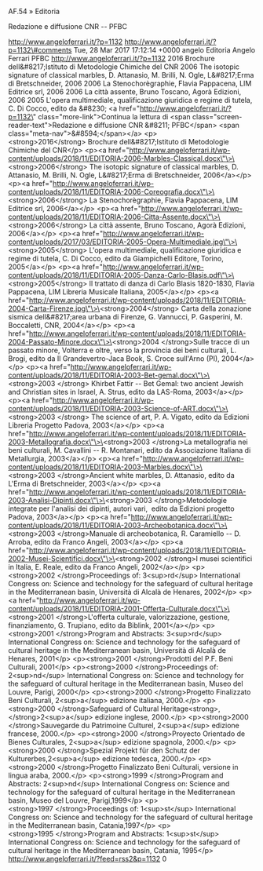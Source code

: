 AF.54 » Editoria

Redazione e diffusione CNR -- PFBC

http://www.angeloferrari.it/?p=1132 http://www.angeloferrari.it/?p=1132\#comments Tue, 28 Mar 2017 17:12:14 +0000 angelo Editoria Angelo Ferrari PFBC http://www.angeloferrari.it/?p=1132 2016 Brochure dell&\#8217;Istituto di Metodologie Chimiche del CNR 2006 The isotopic signature of classical marbles, D. Attanasio, M. Brilli, N. Ogle, L&\#8217;Erma di Bretschneider, 2006 2006 La Stenochorègraphie, Flavia Pappacena, LIM Editrice srl, 2006 2006 La città assente, Bruno Toscano, Agorà Edizioni, 2006 2005 L'opera multimediale, qualificazione giuridica e regime di tutela, C. Di Cocco, edito da &\#8230; \<a href=\"http://www.angeloferrari.it/?p=1132\" class=\"more-link\"\>Continua la lettura di \<span class=\"screen-reader-text\"\>Redazione e diffusione CNR &\#8211; PFBC\</span\> \<span class=\"meta-nav\"\>&\#8594;\</span\>\</a\> \<p\>\<strong\>2016\</strong\> Brochure dell&\#8217;Istituto di Metodologie Chimiche del CNR\</p\> \<p\>\<a href=\"http://www.angeloferrari.it/wp-content/uploads/2018/11/EDITORIA-2006-Marbles-Classical.docx\"\>\<strong\>2006\</strong\> The isotopic signature of classical marbles, D. Attanasio, M. Brilli, N. Ogle, L&\#8217;Erma di Bretschneider, 2006\</a\>\</p\> \<p\>\<a href=\"http://www.angeloferrari.it/wp-content/uploads/2018/11/EDITORIA-2006-Coreografia.docx\"\>\<strong\>2006\</strong\> La Stenochorègraphie, Flavia Pappacena, LIM Editrice srl, 2006\</a\>\</p\> \<p\>\<a href=\"http://www.angeloferrari.it/wp-content/uploads/2018/11/EDITORIA-2006-Citta-Assente.docx\"\>\<strong\>2006\</strong\> La città assente, Bruno Toscano, Agorà Edizioni, 2006\</a\>\</p\> \<p\>\<a href=\"http://www.angeloferrari.it/wp-content/uploads/2017/03/EDITORIA-2005-Opera-Multimediale.jpg\"\>\<strong\>2005\</strong\> L'opera multimediale, qualificazione giuridica e regime di tutela, C. Di Cocco, edito da Giampichelli Editore, Torino, 2005\</a\>\</p\> \<p\>\<a href=\"http://www.angeloferrari.it/wp-content/uploads/2018/11/EDITORIA-2005-Danza-Carlo-Blasis.pdf\"\>\<strong\>2005\</strong\> Il trattato di danza di Carlo Blasis 1820-1830, Flavia Pappacena, LIM Libreria Musicale Italiana, 2005\</a\>\</p\> \<p\>\<a href=\"http://www.angeloferrari.it/wp-content/uploads/2018/11/EDITORIA-2004-Carta-Firenze.jpg\"\>\<strong\>2004\</strong\> Carta della zonazione sismica dell&\#8217;area urbana di Firenze, G. Vannucci, P. Gasperini, M. Boccaletti, CNR, 2004\</a\>\</p\> \<p\>\<a href=\"http://www.angeloferrari.it/wp-content/uploads/2018/11/EDITORIA-2004-Passato-Minore.docx\"\>\<strong\>2004 \</strong\>Sulle tracce di un passato minore, Volterra e oltre, verso la provincia dei beni culturali, L. Brogi, edito da Il Grandevertro-Jaca Book, S. Croce sull'Arno (PI), 2004\</a\>\</p\> \<p\>\<a href=\"http://www.angeloferrari.it/wp-content/uploads/2018/11/EDITORIA-2003-Bet-gemal.docx\"\>\<strong\>2003 \</strong\> Khirbet Fattir -- Bet Gemal: two ancient Jewish and Christian sites in Israel, A. Strus, edito da LAS-Roma, 2003\</a\>\</p\> \<p\>\<a href=\"http://www.angeloferrari.it/wp-content/uploads/2018/11/EDITORIA-2003-Science-of-ART.docx\"\>\<strong\>2003 \</strong\> The science of art, P. A. Vigato, edito da Edizioni Libreria Progetto Padova, 2003\</a\>\</p\> \<p\>\<a href=\"http://www.angeloferrari.it/wp-content/uploads/2018/11/EDITORIA-2003-Metallografia.docx\"\>\<strong\>2003 \</strong\>La metallografia nei beni culturali, M. Cavallini -- R. Montanari, edito da Associazione Italiana di Metallurgia, 2003\</a\>\</p\> \<p\>\<a href=\"http://www.angeloferrari.it/wp-content/uploads/2018/11/EDITORIA-2003-Marbles.docx\"\>\<strong\>2003 \</strong\>Ancient white marbles, D. Attanasio, edito da L'Erma di Bretschneider, 2003\</a\>\</p\> \<p\>\<a href=\"http://www.angeloferrari.it/wp-content/uploads/2018/11/EDITORIA-2003-Analisi-Dipinti.docx\"\>\<strong\>2003 \</strong\>Metodologie integrate per l'analisi dei dipinti, autori vari,  edito da Edizioni progetto Padova, 2003\</a\>\</p\> \<p\>\<a href=\"http://www.angeloferrari.it/wp-content/uploads/2018/11/EDITORIA-2003-Archeobotanica.docx\"\>\<strong\>2003 \</strong\>Manuale di archeobotanica, R. Caramiello -- D. Arroba, edito da Franco Angeli, 2003\</a\>\</p\> \<p\>\<a href=\"http://www.angeloferrari.it/wp-content/uploads/2018/11/EDITORIA-2002-Musei-Scientifici.docx\"\>\<strong\>2002 \</strong\>I musei scientifici in Italia, E. Reale, edito da Franco Angeli, 2002\</a\>\</p\> \<p\>\<strong\>2002 \</strong\>Proceedings of: 3\<sup\>rd\</sup\> International Congress on: Science and technology for the safeguard of cultural heritage in the Mediterranean basin, Università di Alcalà de Henares, 2002\</p\> \<p\>\<a href=\"http://www.angeloferrari.it/wp-content/uploads/2018/11/EDITORIA-2001-Offerta-Culturale.docx\"\>\<strong\>2001 \</strong\>L'offerta culturale, valorizzazione, gestione, finanziamento, G. Trupiano, edito da Biblink, 2001\</a\>\</p\> \<p\>\<strong\>2001 \</strong\>Program and Abstracts: 3\<sup\>rd\</sup\> International Congress on: Science and technology for the safeguard of cultural heritage in the Mediterranean basin, Università di Alcalà de Henares, 2001\</p\> \<p\>\<strong\>2001 \</strong\>Prodotti del P.F. Beni Culturali, 2001\</p\> \<p\>\<strong\>2000 \</strong\>Proceedings of: 2\<sup\>nd\</sup\> International Congress on: Science and technology for the safeguard of cultural heritage in the Mediterranean basin, Museo del Louvre, Parigi, 2000\</p\> \<p\>\<strong\>2000 \</strong\>Progetto Finalizzato Beni Culturali, 2\<sup\>a\</sup\> edizione italiana, 2000.\</p\> \<p\>\<strong\>2000 \</strong\>Safeguard of Cultural Heritage\<strong\>, \</strong\>2\<sup\>a\</sup\> edizione inglese, 2000.\</p\> \<p\>\<strong\>2000 \</strong\>Sauvegarde du Patrimoine Culturel, 2\<sup\>a\</sup\> edizione francese, 2000.\</p\> \<p\>\<strong\>2000 \</strong\>Proyecto Orientado de Bienes Culturales, 2\<sup\>a\</sup\> edizione spagnola, 2000.\</p\> \<p\>\<strong\>2000 \</strong\>Spezial Projekt für den Schutz der Kulturerbes,2\<sup\>a\</sup\> edizione tedesca, 2000.\</p\> \<p\>\<strong\>2000 \</strong\>Progetto Finalizzato Beni Culturali, versione in lingua araba, 2000.\</p\> \<p\>\<strong\>1999 \</strong\>Program and Abstracts: 2\<sup\>nd\</sup\> International Congress on: Science and technology for the safeguard of cultural heritage in the Mediterranean basin, Museo del Louvre, Parigi,1999\</p\> \<p\>\<strong\>1997 \</strong\>Proceedings of: 1\<sup\>st\</sup\> International Congress on: Science and technology for the safeguard of cultural heritage in the Mediterranean basin, Catania,1997\</p\> \<p\>\<strong\>1995 \</strong\>Program and Abstracts: 1\<sup\>st\</sup\> International Congress on: Science and technology for the safeguard of cultural heritage in the Mediterranean basin, Catania, 1995\</p\> http://www.angeloferrari.it/?feed=rss2&p=1132 0
